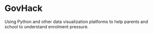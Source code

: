 # GovHack
Using Python and other data visualization platforms to help parents and school to understand enrolment pressure.
